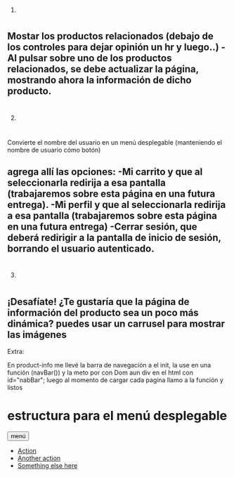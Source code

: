 1.  #
Mostar los productos relacionados
    (debajo de los controles para dejar opinión un hr y luego..)
    <!--imprimo titulo desde el html y luego cada producto relacionado en una card de bootstrap con foto del producto y nombre desde js con DOM-->
-Al pulsar sobre uno de los productos relacionados, se debe actualizar la página, mostrando ahora la información de dicho producto.
    <!--sustituyo el valor de productID en el localStorage, luego recargo la página-->
------------------------------------------------------------------------------------------

2.  #
Convierte el nombre del usuario en un menú desplegable
    (manteniendo el nombre de usuario cómo botón)
<!--Debo trabajo desde init.js proque es el que comparten todos los html que tienen barra
de navegación-->


agrega allí las opciones:
    -Mi carrito y que al seleccionarla redirija a esa pantalla (trabajaremos sobre esta página en una futura entrega).
    -Mi perfil y que al seleccionarla redirija a esa pantalla (trabajaremos sobre esta página en una futura entrega)
    -Cerrar sesión, que deberá redirigir a la pantalla de inicio de sesión, borrando el usuario autenticado.
-----------------------------------------------------------------

3.  #
¡Desafíate!
¿Te gustaría que la página de información del producto sea un poco más dinámica? puedes usar un carrusel para mostrar las imágenes
----------------------------------------------------------------



Extra:

En product-info me llevé la barra de navegación a el init, la use en una función (navBar()) y la meto por con Dom aun div en el html con id="nabBar";
luego al momento de cargar cada pagina llamo a la función y listos






# estructura para el menú desplegable

<div class="dropdown">
  <button class="btn btn-secondary dropdown-toggle" type="button" id="simpleDropdown" data-bs-toggle="dropdown" aria-expanded="false">
    menú
  </button>
  <ul class="dropdown-menu" aria-labelledby="dropdownMenuButton">
    <li><a class="dropdown-item" href="#">Action</a></li>
    <li><a class="dropdown-item" href="#">Another action</a></li>
    <li><a class="dropdown-item" href="#">Something else here</a></li>
  </ul>
</div>


